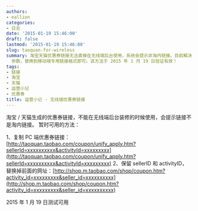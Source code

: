 ```yaml
---
authors:
- eallion
categories:
- 日志
date: '2015-01-19 15:46:00'
draft: false
lastmod: '2015-01-19 15:46:00'
slug: taoquan-for-wireless
summary: 淘宝天猫优惠券链接无法直接在无线端后台使用，系统会提示非淘内链接。目前解决方案是复制 PC 端链接中的 sellerId 和 activityId
  参数，替换到移动端专用链接格式即可。该方法于 2015 年 1 月 19 日验证有效！
tags:
- 链接
- 淘宝
- 天猫
- 运营小记
- 优惠券
title: 运营小记 - 无线端优惠券链接
---
```

淘宝 / 天猫生成的优惠券链接，不能在无线端后台装修的时候使用，会提示链接不是淘内链接。
暂时可用的方法：

1、复制 PC 端优惠券链接：[http://taoquan.taobao.com/coupon/unify_apply.htm?sellerId=xxxxxxxxxx&activityId=xxxxxxxxx](http://taoquan.taobao.com/coupon/unify_apply.htm?sellerId=xxxxxxxxxx&activityId=xxxxxxxxx)
2、保留 sellerID 和 activityID，替换掉前面的网址：[http://shop.m.taobao.com/shop/coupon.htm?activity_id=xxxxxxxxx&seller_id=xxxxxxxxxx](http://shop.m.taobao.com/shop/coupon.htm?activity_id=xxxxxxxxx&seller_id=xxxxxxxxxx)

2015 年 1 月 19 日测试可用